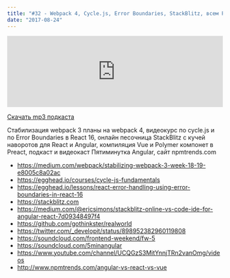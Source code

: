 ```yaml
---
title: "#32 - Webpack 4, Cycle.js, Error Boundaries, StackBlitz, всем Preact, Пятиминутка Angular, npmtrends.com"
date: "2017-08-24"
---
```


<iframe width="100%" height="166" scrolling="no" frameborder="no" src="https://w.soundcloud.com/player/?url=https%3A//api.soundcloud.com/tracks/339261628&amp;color=ff5500&amp;auto_play=false&amp;hide_related=false&amp;show_comments=true&amp;show_user=true&amp;show_reposts=false"></iframe>

<a href="https://5minreact.podster.fm/32/download/audio.mp3?download=yes&media=file"><i class="fa fa-download"></i> Скачать mp3 подкаста</a>

Стабилизация webpack 3 планы на webpack 4, видеокурс по cycle.js и по Error Boundaries в React 16, онлайн песочница StackBlitz с кучей наворотов для React и Angular, компиляция Vue и Polymer компонет в Preact, подкаст и видеокаст Пятиминутка Angular, сайт npmtrends.com

- https://medium.com/webpack/stabilizing-webpack-3-week-18-19-e8005c8a02ac
- https://egghead.io/courses/cycle-js-fundamentals
- https://egghead.io/lessons/react-error-handling-using-error-boundaries-in-react-16
- https://stackblitz.com
- https://medium.com/@ericsimons/stackblitz-online-vs-code-ide-for-angular-react-7d09348497f4
- https://github.com/gothinkster/realworld
- https://twitter.com/_developit/status/898952382960119808
- https://soundcloud.com/frontend-weekend/fw-5
- https://soundcloud.com/5minangular
- https://www.youtube.com/channel/UCQGzS3MitYnnjTRn2vanOmg/videos
- http://www.npmtrends.com/angular-vs-react-vs-vue

